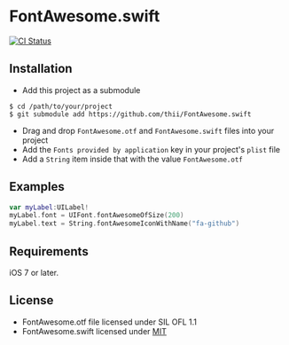 # FontAwesome.swift

[![CI Status](http://img.shields.io/travis/thii/FontAwesome.swift.svg?style=flat)](https://travis-ci.org/thii/FontAwesome.swift)

## Installation

- Add this project as a submodule
```shell
$ cd /path/to/your/project
$ git submodule add https://github.com/thii/FontAwesome.swift
```
- Drag and drop `FontAwesome.otf` and `FontAwesome.swift` files into your project
- Add the `Fonts provided by application` key in your project's `plist` file
- Add a `String` item inside that with the value `FontAwesome.otf`

## Examples

```swift
var myLabel:UILabel!
myLabel.font = UIFont.fontAwesomeOfSize(200)
myLabel.text = String.fontAwesomeIconWithName("fa-github")

```

## Requirements

iOS 7 or later.

## License
- FontAwesome.otf file licensed under SIL OFL 1.1
- FontAwesome.swift licensed under [MIT](http://thi.mit-license.org/)
